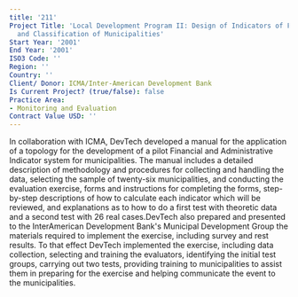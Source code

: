 ```yaml
---
title: '211'
Project Title: 'Local Development Program II: Design of Indicators of Financial Performance
  and Classification of Municipalities'
Start Year: '2001'
End Year: '2001'
ISO3 Code: ''
Region: ''
Country: ''
Client/ Donor: ICMA/Inter-American Development Bank
Is Current Project? (true/false): false
Practice Area:
- Monitoring and Evaluation
Contract Value USD: ''
---
```


In collaboration with ICMA, DevTech developed a manual for the application of a topology for the development of a pilot Financial and Administrative Indicator system for municipalities. The manual includes a detailed description of methodology and procedures for collecting and handling the data, selecting the sample of twenty-six municipalities, and conducting the evaluation exercise, forms and instructions for completing the forms, step-by-step descriptions of how to calculate each indicator which will be reviewed, and explanations as to how to do a first test with theoretic data and a second test with 26 real cases.DevTech also prepared and presented to the InterAmerican Development Bank's Municipal Development Group the materials required to implement the exercise, including survey and rest results. To that effect DevTech implemented the exercise, including data collection, selecting and training the evaluators, identifying the initial test groups, carrying out two tests, providing training to municipalities to assist them in preparing for the exercise and helping communicate the event to the municipalities.